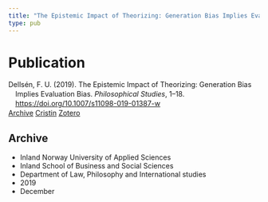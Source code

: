 ```yaml
---
title: "The Epistemic Impact of Theorizing: Generation Bias Implies Evaluation Bias"
type: pub
---
```

<h1>Publication</h1>
<article id="csl-bib-container-9JD82DXQ" class="csl-bib-container">
  <div class="csl-bib-body" style="line-height: 1.35; padding-left: 1em; text-indent:-1em;">
  <div class="csl-entry">Dells&#xE9;n, F. U. (2019). The Epistemic Impact of Theorizing: Generation Bias Implies Evaluation Bias. <i>Philosophical Studies</i>, 1&#x2013;18. <a href="https://doi.org/10.1007/s11098-019-01387-w">https://doi.org/10.1007/s11098-019-01387-w</a></div>
</div>
  <div class="csl-bib-buttons">
    <a href="#taxonomy-article-9JD82DXQ" class="csl-bib-button">Archive</a>
    <a href="https://app.cristin.no/results/show.jsf?id=1755769" alt="Cristin URL" class="csl-bib-button">Cristin</a>
    <a href="http://zotero.org/groups/5022929/items/9JD82DXQ" alt="Zotero URL" class="csl-bib-button">Zotero</a>
  </div>
  <div id="csl-bib-meta-container-9JD82DXQ"></div>
</article>
<div id="csl-bib-meta-9JD82DXQ" class="csl-bib-meta">
  <article id="taxonomy-article-9JD82DXQ" class="taxonomy-article">
    <h1>Archive</h1>
    <ul>
      <li>Inland Norway University of Applied Sciences</li>
      <li>Inland School of Business and Social Sciences</li>
      <li>Department of Law, Philosophy and International studies</li>
      <li>2019</li>
      <li>December</li>
    </ul>
  </article>
</div>
